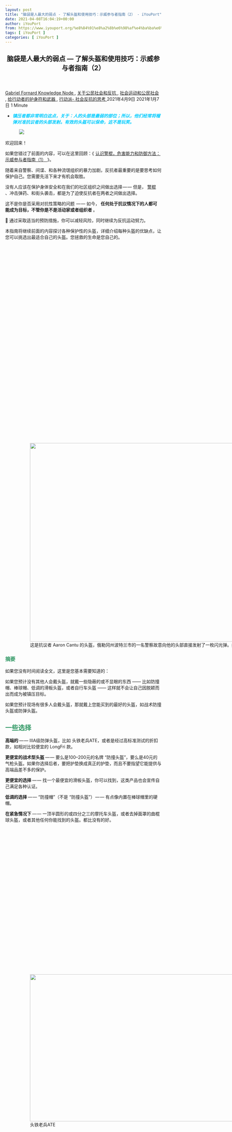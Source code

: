 ```yaml
---
layout: post
title: "脑袋是人最大的弱点 - 了解头盔和使用技巧：示威参与者指南（2） - iYouPort"
date: 2021-04-08T16:04:19+00:00
author: iYouPort
from: https://www.iyouport.org/%e8%84%91%e8%a2%8b%e6%98%af%e4%ba%ba%e6%9c%80%e5%a4%a7%e7%9a%84%e5%bc%b1%e7%82%b9-%e4%ba%86%e8%a7%a3%e5%a4%b4%e7%9b%94%e5%92%8c%e4%bd%bf%e7%94%a8%e6%8a%80%e5%b7%a7%ef%bc%9a%e7%a4%ba%e5%a8%81/
tags: [ iYouPort ]
categories: [ iYouPort ]
---
```


<article class="post-15726 post type-post status-publish format-standard has-post-thumbnail hentry category-knowledge-node category-45 category-32 category-67 category-33 tag-activism tag-helmets tag-protest tag-resist tag-resistance tag-self-defense tag-social-movement tag-technique" id="post-15726">
 <header class="entry-header">
  <h1 class="entry-title">
   脑袋是人最大的弱点 — 了解头盔和使用技巧：示威参与者指南（2）
  </h1>
 </header>
 <div class="entry-meta">
  <span class="byline">
   <a href="https://www.iyouport.org/author/gabrielfornard/" rel="author" title="由Gabriel Fornard发布">
    Gabriel Fornard
   </a>
  </span>
  <span class="cat-links">
   <a href="https://www.iyouport.org/category/knowledge-node/" rel="category tag">
    Knowledge Node
   </a>
   ,
   <a href="https://www.iyouport.org/category/%e5%85%b3%e4%ba%8e%e5%85%ac%e6%b0%91%e7%a4%be%e4%bc%9a%e5%92%8c%e5%8f%8d%e6%8a%97/" rel="category tag">
    关于公民社会和反抗
   </a>
   ,
   <a href="https://www.iyouport.org/category/%e7%a4%be%e4%bc%9a%e8%bf%90%e5%8a%a8%e5%92%8c%e5%85%ac%e6%b0%91%e7%a4%be%e4%bc%9a/" rel="category tag">
    社会运动和公民社会
   </a>
   ,
   <a href="https://www.iyouport.org/category/%e7%bb%99%e8%a1%8c%e5%8a%a8%e8%80%85%e7%9a%84%e6%8a%a4%e8%ba%ab%e7%ac%a6%e5%92%8c%e6%ad%a6%e5%99%a8/" rel="category tag">
    给行动者的护身符和武器
   </a>
   ,
   <a href="https://www.iyouport.org/category/%e8%a1%8c%e5%8a%a8%e6%b4%be-%e7%a4%be%e4%bc%9a%e5%8f%8d%e6%8a%97%e7%9a%84%e6%80%9d%e8%80%83/" rel="category tag">
    行动派- 社会反抗的思考
   </a>
  </span>
  <span class="published-on">
   <time class="entry-date published" datetime="2021-04-09T00:04:19+08:00">
    2021年4月9日
   </time>
   <time class="updated" datetime="2021-01-07T00:51:00+08:00">
    2021年1月7日
   </time>
  </span>
  <span class="word-count">
   1 Minute
  </span>
 </div>
 <div class="entry-content">
  <ul>
   <li class="graf graf--p">
    <span style="color: #00ccff;">
     <em>
      <strong>
       镇压者都非常明白这点，关于：人的头部是最弱的部位；所以，他们经常将榴弹对准抗议者的头部发射。有效的头盔可以保命，这不是玩笑。
      </strong>
     </em>
    </span>
   </li>
  </ul>
  <figure class="graf graf--figure">
   <img class="graf-image aligncenter jetpack-lazy-image" data-height="667" data-image-id="0*yzXpa0_s3Qnmf4Q7" data-lazy-src="https://cdn-images-1.medium.com/max/1067/0*yzXpa0_s3Qnmf4Q7?is-pending-load=1" data-width="1000" src="https://cdn-images-1.medium.com/max/1067/0*yzXpa0_s3Qnmf4Q7" srcset="data:image/gif;base64,R0lGODlhAQABAIAAAAAAAP///yH5BAEAAAAALAAAAAABAAEAAAIBRAA7"/>
   <noscript>
    <img class="graf-image aligncenter" data-height="667" data-image-id="0*yzXpa0_s3Qnmf4Q7" data-width="1000" src="https://cdn-images-1.medium.com/max/1067/0*yzXpa0_s3Qnmf4Q7"/>
   </noscript>
  </figure>
  <p class="graf graf--p">
   欢迎回来！
  </p>
  <p class="graf graf--p">
   如果您错过了前面的内容，可以在这里回顾：《
   <a class="markup--anchor markup--p-anchor" data-href="https://www.iyouport.org/%e8%ae%a4%e8%af%86%e8%ad%a6%e6%a3%8d%ef%bc%8c%e5%8d%b1%e5%ae%b3%e8%83%bd%e5%8a%9b%e5%92%8c%e9%98%b2%e5%be%a1%e6%96%b9%e6%b3%95%ef%bc%9a%e7%a4%ba%e5%a8%81%e5%8f%82%e4%b8%8e%e8%80%85%e6%8c%87%e5%8d%97/" href="https://www.iyouport.org/%e8%ae%a4%e8%af%86%e8%ad%a6%e6%a3%8d%ef%bc%8c%e5%8d%b1%e5%ae%b3%e8%83%bd%e5%8a%9b%e5%92%8c%e9%98%b2%e5%be%a1%e6%96%b9%e6%b3%95%ef%bc%9a%e7%a4%ba%e5%a8%81%e5%8f%82%e4%b8%8e%e8%80%85%e6%8c%87%e5%8d%97/" rel="noopener" target="_blank">
    认识警棍，危害能力和防御方法：示威参与者指南（1）
   </a>
   》。
  </p>
  <p class="graf graf--p">
   随着来自警察、间谍、和各种流氓组织的暴力加剧，反抗者最重要的是要思考如何保护自己。您需要先活下来才有机会取胜。
  </p>
  <p class="graf graf--p">
   没有人应该在保护身体安全和在我们的社区组织之间做出选择 — — 但是，
   <a class="markup--anchor markup--p-anchor" data-href="https://www.iyouport.org/%e8%ae%a4%e8%af%86%e8%ad%a6%e6%a3%8d%ef%bc%8c%e5%8d%b1%e5%ae%b3%e8%83%bd%e5%8a%9b%e5%92%8c%e9%98%b2%e5%be%a1%e6%96%b9%e6%b3%95%ef%bc%9a%e7%a4%ba%e5%a8%81%e5%8f%82%e4%b8%8e%e8%80%85%e6%8c%87%e5%8d%97/" href="https://www.iyouport.org/%e8%ae%a4%e8%af%86%e8%ad%a6%e6%a3%8d%ef%bc%8c%e5%8d%b1%e5%ae%b3%e8%83%bd%e5%8a%9b%e5%92%8c%e9%98%b2%e5%be%a1%e6%96%b9%e6%b3%95%ef%bc%9a%e7%a4%ba%e5%a8%81%e5%8f%82%e4%b8%8e%e8%80%85%e6%8c%87%e5%8d%97/" rel="noopener" target="_blank">
    警棍
   </a>
   、冲击弹药、和街头袭击，都是为了迫使反抗者在两者之间做出选择。
  </p>
  <p class="graf graf--p">
   这不是你是否采用对抗性策略的问题  — — 如今，
   <strong class="markup--strong markup--p-strong">
    任何处于抗议情况下的人都可能成为目标，不管你是不是活动家或者组织者
   </strong>
   。
  </p>
  <p class="graf graf--p">
   📌 通过采取适当的预防措施，你可以减轻风险，同时继续为反抗运动努力。
  </p>
  <p class="graf graf--p">
   本指南将继续前面的内容探讨各种保护性的头盔，详细介绍每种头盔的优缺点，让您可以挑选出最适合自己的头盔。您拯救的生命是您自己的。
  </p>
  <figure class="graf graf--figure">
   <p>
    <figure class="wp-caption aligncenter" style="width: 960px">
     <img alt="" class="graf-image jetpack-lazy-image" data-height="640" data-image-id="0*d-nuOSi4bv1_LI65.jpg" data-lazy-src="https://i1.wp.com/cdn-images-1.medium.com/max/1067/0*d-nuOSi4bv1_LI65.jpg?resize=960%2C640&amp;is-pending-load=1#038;ssl=1" data-recalc-dims="1" data-width="960" height="640" src="https://i1.wp.com/cdn-images-1.medium.com/max/1067/0*d-nuOSi4bv1_LI65.jpg?resize=960%2C640&amp;ssl=1" srcset="data:image/gif;base64,R0lGODlhAQABAIAAAAAAAP///yH5BAEAAAAALAAAAAABAAEAAAIBRAA7" width="960"/>
     <noscript>
      <img alt="" class="graf-image" data-height="640" data-image-id="0*d-nuOSi4bv1_LI65.jpg" data-recalc-dims="1" data-width="960" height="640" src="https://i1.wp.com/cdn-images-1.medium.com/max/1067/0*d-nuOSi4bv1_LI65.jpg?resize=960%2C640&amp;ssl=1" width="960"/>
     </noscript>
     <figcaption class="wp-caption-text">
      这是抗议者 Aaron Cantu 的头盔，俄勒冈州波特兰市的一名警察故意向他的头部直接发射了一枚闪光弹。如果他当时没有戴上头盔，很可能会被直接炸死。
     </figcaption>
    </figure>
   </p>
  </figure>
  <h3 class="graf graf--p">
   <span style="color: #339966;">
    <strong class="markup--strong markup--p-strong">
     摘要
    </strong>
   </span>
  </h3>
  <p class="graf graf--p">
   如果您没有时间阅读全文，这里是您基本需要知道的：
  </p>
  <p class="graf graf--p">
   如果您预计没有其他人会戴头盔，就戴一些隐蔽的或不显眼的东西 —— 比如防撞帽、棒球帽、低调的滑板头盔，或者自行车头盔 —— 这样就不会让自己因脱颖而出而成为被镇压目标。
  </p>
  <p class="graf graf--p">
   如果您预计现场有很多人会戴头盔，那就戴上您能买到的最好的头盔，如战术防撞头盔或防弹头盔。
  </p>
  <h2 class="graf graf--p">
   <span style="color: #339966;">
    <strong class="markup--strong markup--p-strong">
     一些选择
    </strong>
   </span>
  </h2>
  <p class="graf graf--p">
   <strong class="markup--strong markup--p-strong">
    高端的
   </strong>
   — — IIIA级防弹头盔，比如 头铁老兵ATE，或者是经过高标准测试的折扣款，如相对比较便宜的 LongFri 款。
  </p>
  <p class="graf graf--p">
   <strong class="markup--strong markup--p-strong">
    更便宜的战术型头盔
   </strong>
   — — 要么是100–200元的名牌 “防撞头盔”，要么是40元的气枪头盔。如果你选择后者，要把护垫换成真正的护垫，而且不要指望它能提供与高端品差不多的保护。
  </p>
  <p class="graf graf--p">
   <strong class="markup--strong markup--p-strong">
    更便宜的选择
   </strong>
   — — 找一个最便宜的滑板头盔，你可以找到，这类产品也会宣传自己满足各种认证。
  </p>
  <p class="graf graf--p">
   <strong class="markup--strong markup--p-strong">
    低调的选择
   </strong>
   — — “防撞帽”（不是 “防撞头盔”） — — 有点像内置在棒球帽里的硬帽。
  </p>
  <p class="graf graf--p">
   <strong class="markup--strong markup--p-strong">
    在紧急情况下
   </strong>
   — — 一顶半圆形的或四分之三的摩托车头盔，或者去掉面罩的曲棍球头盔，或者其他任何你能找到的头盔。都比没有的好。
  </p>
  <figure class="graf graf--figure">
   <p>
    <figure class="wp-caption aligncenter" style="width: 1067px">
     <img alt="" class="graf-image jetpack-lazy-image" data-height="623" data-image-id="0*cciRoLtg6EG2ysOF.jpg" data-lazy-src="https://i2.wp.com/cdn-images-1.medium.com/max/1067/0*cciRoLtg6EG2ysOF.jpg?resize=1067%2C474&amp;is-pending-load=1#038;ssl=1" data-recalc-dims="1" data-width="1400" height="474" src="https://i2.wp.com/cdn-images-1.medium.com/max/1067/0*cciRoLtg6EG2ysOF.jpg?resize=1067%2C474&amp;ssl=1" srcset="data:image/gif;base64,R0lGODlhAQABAIAAAAAAAP///yH5BAEAAAAALAAAAAABAAEAAAIBRAA7" width="1067"/>
     <noscript>
      <img alt="" class="graf-image" data-height="623" data-image-id="0*cciRoLtg6EG2ysOF.jpg" data-recalc-dims="1" data-width="1400" height="474" src="https://i2.wp.com/cdn-images-1.medium.com/max/1067/0*cciRoLtg6EG2ysOF.jpg?resize=1067%2C474&amp;ssl=1" width="1067"/>
     </noscript>
     <figcaption class="wp-caption-text">
      头铁老兵ATE
     </figcaption>
    </figure>
   </p>
  </figure>
  <figure class="graf graf--figure">
   <p>
    <figure class="wp-caption aligncenter" style="width: 1067px">
     <img alt="" class="graf-image jetpack-lazy-image" data-height="608" data-image-id="0*AgHYTsuAte__Wajm.jpg" data-lazy-src="https://i0.wp.com/cdn-images-1.medium.com/max/1067/0*AgHYTsuAte__Wajm.jpg?resize=1067%2C463&amp;is-pending-load=1#038;ssl=1" data-recalc-dims="1" data-width="1400" height="463" src="https://i0.wp.com/cdn-images-1.medium.com/max/1067/0*AgHYTsuAte__Wajm.jpg?resize=1067%2C463&amp;ssl=1" srcset="data:image/gif;base64,R0lGODlhAQABAIAAAAAAAP///yH5BAEAAAAALAAAAAABAAEAAAIBRAA7" width="1067"/>
     <noscript>
      <img alt="" class="graf-image" data-height="608" data-image-id="0*AgHYTsuAte__Wajm.jpg" data-recalc-dims="1" data-width="1400" height="463" src="https://i0.wp.com/cdn-images-1.medium.com/max/1067/0*AgHYTsuAte__Wajm.jpg?resize=1067%2C463&amp;ssl=1" width="1067"/>
     </noscript>
     <figcaption class="wp-caption-text">
      防撞帽
     </figcaption>
    </figure>
   </p>
  </figure>
  <h2 class="graf graf--p">
   <span style="color: #339966;">
    <strong class="markup--strong markup--p-strong">
     为什么要戴头盔？
    </strong>
   </span>
  </h2>
  <p class="graf graf--p">
   📌 人的头是最脆弱的部分。警察非常知道这一点，所以他们瞄准抗议者的头部进行攻击。街头流氓也是这样做的。在很多抗议活动中，戴上头盔是明智之举。
  </p>
  <p class="graf graf--p">
   就像所有的装备一样，
   <strong class="markup--strong markup--p-strong">
    重要的是要权衡利弊
   </strong>
   。如果你是唯一一个戴头盔的人，你可能会吸引更多的注意力，那应该不是你想要的效果。如果没有其他人会戴头盔，你可以考虑戴一个不那么显眼的头盔。如果你预计大多数人都会戴头盔，请确保你戴的头盔是质量最好的头盔。
  </p>
  <p class="graf graf--p">
   📌 移动性、能见度和灵活性，非常重要 — — 无论我们说的是某件装备还是我们的整体行动。
  </p>
  <p class="graf graf--p">
   <strong class="markup--strong markup--p-strong">
    镇压者几乎总是会比抗议者拥有更多的资源；在静态条件下被卷入正面对抗通常是个错误。镇压者的弱点是对新信息的反应往往很慢，而且他们往往缺乏动力和创造力。所以，在选择装备和战术的时候，抗议者应该始终以保持流动性和机动性为目标，小心不要因为防御而使自己的负重增加。
   </strong>
  </p>
  <p class="graf graf--p">
   去年的抗议活动中，廉价的自行车头盔已经救了很多人的命。如果你不想花钱，那就戴上你现有的任何东西。
  </p>
  <p class="graf graf--p">
   溜冰头盔就很好。一顶简单的自行车头盔也比什么都没有的好。全脸的摩托车头盔或越野车头盔价格较贵，并且，它们可能限制了你的视力和听力，并带来了其他各种缺点 — — 但是，如果你的眉心被催泪瓦斯罐击中，你会很高兴你戴了头盔。
  </p>
  <p class="graf graf--p">
   📌 没有任何一顶头盔可以 *完全* 保护你的头部免受打击或射击。没有任何 “防脑震荡” 的头盔可供足球运动员使用：这需要大量的泡沫。和所有护具一样，头盔能做的就是 *减轻* 某些风险。
  </p>
  <p class="graf graf--p">
   人们往往会盯着头盔的外壳 — — 比如说，认为既然是可以抵御枪弹的防弹头盔，那么它就会比冰球头盔更能保护你的头部？但是，防弹头盔只是为了保护你的头部不受枪弹的伤害 — — 它可能无法有效地保护你的头部不受冰球的伤害。而曲棍球头盔在交通事故中可能无法像自行车头盔那样保护你的头部。需要清楚这点。
  </p>
  <p class="graf graf--p">
   对于头盔来说，外壳和填充物的比例大致相等。
   <strong class="markup--strong markup--p-strong">
    如果弹丸穿透了外壳，填充物就起不到什么作用了。然而，如果外壳本身没有被击穿，那么填充物就能保护头部免受钝性冲击。
   </strong>
  </p>
  <p class="graf graf--p">
   弹道学是一个复杂的领域。长话短说就是：对于一个普通人来说，很难预测哪些物体会穿透哪些表面，会传递多少力量。我们可以了解到各种杀伤力较小的弹药的动能（以焦耳为单位），也可以了解到各种头盔所依据的认证标准 — — 但很难根据这些信息得出可靠的结论。简而言之，经认证的非防弹头盔所能抵御的动能大大低于低致命性武器可能带来的动能。
  </p>
  <p class="graf graf--p">
   头盔可以降低风险。它们不会使风险完全消失。
  </p>
  <h2 class="graf graf--p">
   <span style="color: #339966;">
    <strong class="markup--strong markup--p-strong">
     挑选头盔
    </strong>
   </span>
  </h2>
  <p class="graf graf--p">
   头盔有各种尺寸，每个厂家采用的尺寸模式也不同。在选购头盔之前，不妨先拿卷尺测量一下自己的头围，尤其是在网上购买的时候。如果你没有卷尺，可以用一根绳子，然后测量绳子的长度。
  </p>
  <p class="graf graf--p">
   很多头盔都是可以调整的 — — 你可以通过增加或移除填充物，或者通过收紧或松开头带来调整头盔。特别是硬帽，虽然并不特别推荐，但它是可以调整的。无论如何，最好还是买一顶适合自己的头盔。
  </p>
  <p class="graf graf--p">
   📌 如果你的头围介于两个尺寸之间，你可能应该选择较大的那个尺寸；但是，太宽松的头盔可能会在不方便的时刻滑到错误的位置，甚至挡住你的视线。而且，太松的头盔可能会吸收更少的冲击力，因为外部的冲击力会把头盔的侧面推到你的头上，本质上使头盔本身对你产生冲击。
  </p>
  <p class="graf graf--p">
   对于有衬垫的头盔，你会希望它足够紧，以至于要花点力气才能戴上它，但又不能太紧，不能让人感觉很局促。
  </p>
  <p class="graf graf--p">
   📌 为了测试战术头盔是否合适，在不戴下巴固定带的情况下，用一定的力气左右摇晃你的头：头盔应该不会移动才行。
  </p>
  <h2 class="graf graf--p">
   <span style="color: #cc99ff;">
    <strong class="markup--strong markup--p-strong">
     头盔的种类
    </strong>
   </span>
  </h2>
  <p class="graf graf--p">
   本文将根据头盔的设计方式将头盔分为
   <strong class="markup--strong markup--p-strong">
    三个基本类别
   </strong>
   。有悬挂式头盔，它在外面使用硬层，里面使用悬挂系统来吸收外部冲击力。这一类包括大多数建筑业使用的硬帽、老式军用头盔和一些攀岩头盔。还有一些防撞头盔，依靠可压碎泡沫材料，通常搭配硬层。这些头盔的设计一般都是假设它们会在撞击时被破坏。
  </p>
  <p class="graf graf--p">
   自行车、滑板、滑雪、越野摩托车和摩托车头盔都属于防撞头盔。最后，还有填充式头盔，这种头盔使用坚硬的外壳和内部不可挤压的填充物来减轻冲击。这包括现代军事和战术头盔、以及一些运动头盔，包括橄榄球、棍网球和曲棍球头盔。
  </p>
  <p class="graf graf--p">
   碰撞头盔一般可以在单次撞击中提供最大的保护，但是，在一次撞击后就会失去保护能力。悬挂式头盔轻巧、便宜、耐用，但通常没有侧面冲击的防护等级，整体防护能力一般较差。
  </p>
  <p class="graf graf--p">
   建议使用有衬垫的头盔，这种头盔通常是为遭受反复打击而设计的。军人配戴这种头盔是有原因的。
  </p>
  <h3 class="graf graf--p">
   <span style="color: #ff9900;">
    <strong class="markup--strong markup--p-strong">
     悬挂式头盔
    </strong>
   </span>
  </h3>
  <p class="graf graf--p">
   悬挂式头盔的优点是价格便宜，而且可以让空气在头部流动，但一般来说，对于钝性撞击的效果较差。一般情况下不推荐使用。
  </p>
  <h3 class="graf graf--p">
   <span style="color: #ff9900;">
    <strong class="markup--strong markup--p-strong">
     硬帽
    </strong>
   </span>
  </h3>
  <p class="graf graf--p">
   首先，也是最常见的，就是硬帽。大多数硬帽可以保护你的头部不受坠落物的伤害，但对于减轻其他威胁却没有那么有用。
  </p>
  <p class="graf graf--p">
   📌 许多硬帽甚至没有下巴绑带，这使得它们在可能涉及奔跑、摔倒或被拘捕的情况下不可靠。工作场所已经越来越多地用 “安全头盔” 取代硬帽，有些使用悬挂式，有些使用填充物，有些则是混合使用。如果您要使用硬帽，请寻找 “II型” 头盔，它包括侧面的非可挤压填充物，并可承受侧面冲击和顶部冲击。这种头盔不多见。
  </p>
  <p class="graf graf--p">
   硬帽有一个非常 “平民” 的外观，在抗议活动中这可能是很有用的，它不会让您脱颖而出。
  </p>
  <figure class="graf graf--figure">
   <p>
    <figure class="wp-caption aligncenter" style="width: 1067px">
     <img alt="" class="graf-image jetpack-lazy-image" data-height="1280" data-image-id="0*cpqe3JAcuSvoRh7Q.jpg" data-lazy-src="https://i1.wp.com/cdn-images-1.medium.com/max/1067/0*cpqe3JAcuSvoRh7Q.jpg?resize=1067%2C1067&amp;is-pending-load=1#038;ssl=1" data-recalc-dims="1" data-width="1280" height="1067" src="https://i1.wp.com/cdn-images-1.medium.com/max/1067/0*cpqe3JAcuSvoRh7Q.jpg?resize=1067%2C1067&amp;ssl=1" srcset="data:image/gif;base64,R0lGODlhAQABAIAAAAAAAP///yH5BAEAAAAALAAAAAABAAEAAAIBRAA7" width="1067"/>
     <noscript>
      <img alt="" class="graf-image" data-height="1280" data-image-id="0*cpqe3JAcuSvoRh7Q.jpg" data-recalc-dims="1" data-width="1280" height="1067" src="https://i1.wp.com/cdn-images-1.medium.com/max/1067/0*cpqe3JAcuSvoRh7Q.jpg?resize=1067%2C1067&amp;ssl=1" width="1067"/>
     </noscript>
     <figcaption class="wp-caption-text">
      硬帽头盔
     </figcaption>
    </figure>
   </p>
  </figure>
  <h3 class="graf graf--p">
   <span style="color: #ff9900;">
    <strong class="markup--strong markup--p-strong">
     攀岩头盔
    </strong>
   </span>
  </h3>
  <p class="graf graf--p">
   攀岩头盔类似于 “II型” 硬帽，因为它们的额定冲击力包括侧面冲击和顶部冲击，其位置也比硬帽更接近头部。一般来说，
   <strong class="markup--strong markup--p-strong">
    它们更舒适，并提供了更好的流动性。
   </strong>
  </p>
  <p class="graf graf--p">
   有传闻说按照欧洲 ASTM F1492 标准测试的攀岩头盔可以有效地防止警棍的击打。
  </p>
  <p class="graf graf--p">
   有些攀岩头盔仅仅依靠悬挂系统，而另一些则采用混合系统，结合了填充层。
   <strong class="markup--strong markup--p-strong">
    就悬挂式头盔而言，攀岩头盔似乎是一个不错的选择
   </strong>
   。
  </p>
  <figure class="graf graf--figure">
   <p>
    <figure class="wp-caption aligncenter" style="width: 1067px">
     <img alt="" class="graf-image jetpack-lazy-image" data-height="1249" data-image-id="0*V-xu5dxSNcwgRdDp.jpg" data-lazy-src="https://i0.wp.com/cdn-images-1.medium.com/max/1067/0*V-xu5dxSNcwgRdDp.jpg?resize=1067%2C1249&amp;is-pending-load=1#038;ssl=1" data-recalc-dims="1" data-width="1067" height="1249" src="https://i0.wp.com/cdn-images-1.medium.com/max/1067/0*V-xu5dxSNcwgRdDp.jpg?resize=1067%2C1249&amp;ssl=1" srcset="data:image/gif;base64,R0lGODlhAQABAIAAAAAAAP///yH5BAEAAAAALAAAAAABAAEAAAIBRAA7" width="1067"/>
     <noscript>
      <img alt="" class="graf-image" data-height="1249" data-image-id="0*V-xu5dxSNcwgRdDp.jpg" data-recalc-dims="1" data-width="1067" height="1249" src="https://i0.wp.com/cdn-images-1.medium.com/max/1067/0*V-xu5dxSNcwgRdDp.jpg?resize=1067%2C1249&amp;ssl=1" width="1067"/>
     </noscript>
     <figcaption class="wp-caption-text">
      典型的攀岩头盔
     </figcaption>
    </figure>
   </p>
  </figure>
  <h3 class="graf graf--p">
   <span style="color: #ff9900;">
    <strong class="markup--strong markup--p-strong">
     古代军用头盔
    </strong>
   </span>
  </h3>
  <p class="graf graf--p">
   不幸的是，无法推荐中世纪的头盔或20世纪的钢制战争头盔帮您参加抗议活动，尽管一些抗议者可能会戴上这种头盔。
  </p>
  <p class="graf graf--p">
   大多数中世纪的头盔和早期的现代军用头盔使用一个皮革悬挂系统，称为头盔衬垫，以保持硬壳远离头部。
  </p>
  <p class="graf graf--p">
   比如复古俱乐（SCA），他们用钢剑和盔甲在抗议活动中战斗，要求钢盔至少是16号或更厚的钢；许多SCA战士喜欢14号钢。任何更薄的东西都可能被认为只是 “装饰性的”。
  </p>
  <p class="graf graf--p">
   【注：复古俱乐部 (Society for Creative Anachronism) 是一个国际性的现存历史团体，旨在研究和重建17世纪之前的主要欧洲中世纪文化及其历史。在SCA中经常使用的玩笑将自己描述为一个致力于中世纪的团体。】
  </p>
  <p class="graf graf--p">
   我们没有用冲击弹药测试过钢材，
   <strong class="markup--strong markup--p-strong">
    但如果头盔被压碎了或变形了，对佩戴者来说是非常危险的
   </strong>
   。许多SCA战士不是使用传统的悬挂式头盔，而是用½”或更厚的闭孔泡沫建立内衬。其他人则使用现代军用头盔衬垫。
  </p>
  <p class="graf graf--p">
   📌 有一些知识指出，与警方使用的那种强大的冲击性弹药相比，古代军用盔甲能抵挡的冲击力要小得多。不论如何，在进行正确的测试之前，不能昧着良心推荐中世纪的头盔。
  </p>
  <figure class="graf graf--figure">
   <p>
    <figure class="wp-caption aligncenter" style="width: 1067px">
     <img alt="" class="graf-image jetpack-lazy-image" data-height="934" data-image-id="0*5xKVsiArzCVAd3uY.jpg" data-lazy-src="https://i1.wp.com/cdn-images-1.medium.com/max/1067/0*5xKVsiArzCVAd3uY.jpg?resize=1067%2C711&amp;is-pending-load=1#038;ssl=1" data-recalc-dims="1" data-width="1400" height="711" src="https://i1.wp.com/cdn-images-1.medium.com/max/1067/0*5xKVsiArzCVAd3uY.jpg?resize=1067%2C711&amp;ssl=1" srcset="data:image/gif;base64,R0lGODlhAQABAIAAAAAAAP///yH5BAEAAAAALAAAAAABAAEAAAIBRAA7" width="1067"/>
     <noscript>
      <img alt="" class="graf-image" data-height="934" data-image-id="0*5xKVsiArzCVAd3uY.jpg" data-recalc-dims="1" data-width="1400" height="711" src="https://i1.wp.com/cdn-images-1.medium.com/max/1067/0*5xKVsiArzCVAd3uY.jpg?resize=1067%2C711&amp;ssl=1" width="1067"/>
     </noscript>
     <figcaption class="wp-caption-text">
      2017年9月17日，在圣路易斯，示威者表示反对法院将事实上的有罪不罚扩大到谋杀犯和前圣路易斯警察 Jason Stockley。
     </figcaption>
    </figure>
   </p>
  </figure>
  <p class="graf graf--p">
   有些人戴着早期现代头盔，这种头盔很常见。这些头盔大多没有防弹能力，但旨在保护士兵免受事故和弹片的伤害。少数配有凯夫拉内衬，接近防弹等级的保护程度。
  </p>
  <p class="graf graf--p">
   我们很好奇，如果用现代军用填充物和下巴安全绑带取代悬挂式衬垫，会怎么样？但还没有与任何尝试过这种做法的人交谈过。
  </p>
  <figure class="graf graf--figure">
   <p>
    <figure class="wp-caption aligncenter" style="width: 1067px">
     <img alt="" class="graf-image jetpack-lazy-image" data-height="1155" data-image-id="0*PwQRkWp3OXEadnqd.jpg" data-lazy-src="https://i2.wp.com/cdn-images-1.medium.com/max/1067/0*PwQRkWp3OXEadnqd.jpg?resize=1067%2C1067&amp;is-pending-load=1#038;ssl=1" data-recalc-dims="1" data-width="1155" height="1067" src="https://i2.wp.com/cdn-images-1.medium.com/max/1067/0*PwQRkWp3OXEadnqd.jpg?resize=1067%2C1067&amp;ssl=1" srcset="data:image/gif;base64,R0lGODlhAQABAIAAAAAAAP///yH5BAEAAAAALAAAAAABAAEAAAIBRAA7" width="1067"/>
     <noscript>
      <img alt="" class="graf-image" data-height="1155" data-image-id="0*PwQRkWp3OXEadnqd.jpg" data-recalc-dims="1" data-width="1155" height="1067" src="https://i2.wp.com/cdn-images-1.medium.com/max/1067/0*PwQRkWp3OXEadnqd.jpg?resize=1067%2C1067&amp;ssl=1" width="1067"/>
     </noscript>
     <figcaption class="wp-caption-text">
      M1头盔-从第二次世界大战到1985年的美军头盔。
     </figcaption>
    </figure>
   </p>
  </figure>
  <h3 class="graf graf--p">
   <span style="color: #ff9900;">
    <strong class="markup--strong markup--p-strong">
     防撞头盔
    </strong>
   </span>
  </h3>
  <p class="graf graf--p">
   防撞头盔的种类较多，不容易一一介绍。
   <strong class="markup--strong markup--p-strong">
    防撞头盔往往是最容易买到的头盔，它们通常看起来很 “平民”，没有威胁性
   </strong>
   。戴着自行车头盔的人看起来就像是在下班回家的路上被卷入了抗议人群中。于是，📌 这种装束不会让你看起来像个战士，也就不容易吸引镇压部队的火力。
  </p>
  <p class="graf graf--p">
   另外，有些防撞头盔可以隐藏在帽兜下。由于这些原因，以及它们相对便宜的价格，于是可以推荐它们帮助您参加抗议活动 — — 尤其是滑板头盔。
  </p>
  <p class="graf graf--p">
   📌 防撞头盔不像悬挂式头盔或填充式头盔那样，如果购买二手头盔，效果就不会太理想。幸运的是，它们往往是非常便宜的新产品。
  </p>
  <h3 class="graf graf--p">
   <span style="color: #ff9900;">
    <strong class="markup--strong markup--p-strong">
     自行车头盔
    </strong>
   </span>
  </h3>
  <p class="graf graf--p">
   自行车头盔可能是最不显眼的头盔了，除了像防撞帽这样完全隐蔽的东西，自行车头盔也是可选的。它们的价格也很便宜。这是主要的两个优点。
  </p>
  <p class="graf graf--p">
   <strong class="markup--strong markup--p-strong">
    缺点
   </strong>
   是自行车头盔的抗穿透能力大大低于其他很多类型的防撞头盔，因为塑料外壳基本上是后话。事实上，
   <strong class="markup--strong markup--p-strong">
    那种塑料壳太薄了，已经有人亲眼见过警察的警棍把塑料壳完全打碎，碎片飞舞，还划伤了人。
   </strong>
  </p>
  <p class="graf graf--p">
   在美国，自行车头盔 — — 与滑板头盔和其他运动头盔不同 — — 需要使用CPSC标准进行认证。📌 然而，它们只能在一次撞击中幸存下来。简而言之，它们被设计成一次性的。
  </p>
  <p class="graf graf--p">
   <a class="markup--anchor markup--p-anchor" data-href="https://helmets.org/testbycost.htm" href="https://helmets.org/testbycost.htm" rel="noopener" target="_blank">
    一项研究表明
   </a>
   ，几十块钱的自行车头盔与几百块钱的头盔大致一样符合认证标准（基于各种冲击测试）。
  </p>
  <p class="graf graf--p">
   📌 曾经有FN303弹丸（一种0.68英寸的气枪弹丸）深深地嵌入自行车头盔的泡沫中的案例，这意味着它足以阻止弹丸。但是，
   <strong class="markup--strong markup--p-strong">
    不要忘了，它是一次性的。也就是说，如果选择这种，必须买全新的。
   </strong>
  </p>
  <figure class="graf graf--figure">
   <p>
    <figure class="wp-caption aligncenter" style="width: 1067px">
     <img alt="" class="graf-image jetpack-lazy-image" data-height="1400" data-image-id="0*KHCYch3qVW3p-LSX.jpg" data-lazy-src="https://i0.wp.com/cdn-images-1.medium.com/max/1067/0*KHCYch3qVW3p-LSX.jpg?resize=1067%2C1067&amp;is-pending-load=1#038;ssl=1" data-recalc-dims="1" data-width="1400" height="1067" src="https://i0.wp.com/cdn-images-1.medium.com/max/1067/0*KHCYch3qVW3p-LSX.jpg?resize=1067%2C1067&amp;ssl=1" srcset="data:image/gif;base64,R0lGODlhAQABAIAAAAAAAP///yH5BAEAAAAALAAAAAABAAEAAAIBRAA7" width="1067"/>
     <noscript>
      <img alt="" class="graf-image" data-height="1400" data-image-id="0*KHCYch3qVW3p-LSX.jpg" data-recalc-dims="1" data-width="1400" height="1067" src="https://i0.wp.com/cdn-images-1.medium.com/max/1067/0*KHCYch3qVW3p-LSX.jpg?resize=1067%2C1067&amp;ssl=1" width="1067"/>
     </noscript>
     <figcaption class="wp-caption-text">
      自行车头盔
     </figcaption>
    </figure>
   </p>
  </figure>
  <h3 class="graf graf--p">
   <span style="color: #ff9900;">
    <strong class="markup--strong markup--p-strong">
     滑板头盔和滑雪头盔
    </strong>
   </span>
  </h3>
  <p class="graf graf--p">
   滑板头盔比自行车头盔覆盖了更多的头部面积，因为它们的设计不是为了空气动力学的。滑雪头盔在功能上与滑板头盔相同，主要区别只是它们完全没有通风孔，因为它们的设计是为了保持热量。
  </p>
  <p class="graf graf--p">
   📌 滑板头盔与自行车头盔不同，不需要认证就可以销售。有些公司显然只认证某些尺寸的头盔，因为他们在不同尺寸的头盔中使用不同数量的填充物。如果通过认证，这些头盔就会被认证为 ASTM F1492 标准，达到比自行车头盔更高的标准，因为它们的额定值可以经受
   <strong class="markup--strong markup--p-strong">
    多次撞击
   </strong>
   。
  </p>
  <p class="graf graf--p">
   📌 有些单板滑雪头盔内置通讯系统，这对抗议者来说可能很有用。
  </p>
  <p class="graf graf--p">
   滑板头盔是头盔的最佳廉价选择之一。在网上购买滑板头盔时要小心，因为列表中有时是儿童尺寸的儿童头盔，要看清楚。
  </p>
  <p class="graf graf--p">
   📌 2018年，俄勒冈州波特兰市的一名警察故意直接向抗议者的头部发射闪光弹榴弹，当时抗议者 Aaron Cantu 就戴着这种头盔。
   <strong class="markup--strong markup--p-strong">
    理论上警察应该向空中发射那种闪光弹，在人群上方爆炸 — — 但是，在实际操作中，警察经常把闪光弹对准抗议者的头部。榴弹穿透了 Aaron Cantu 的头盔，直接扎进了他的头盔，击碎了他的部分头骨。最后他活了下来，是头盔救了他一命。
   </strong>
  </p>
  <figure class="graf graf--figure">
   <p>
    <figure class="wp-caption aligncenter" style="width: 1067px">
     <img alt="" class="graf-image jetpack-lazy-image" data-height="800" data-image-id="0*TcXg9yC63Yq0xGq0.jpg" data-lazy-src="https://i1.wp.com/cdn-images-1.medium.com/max/1067/0*TcXg9yC63Yq0xGq0.jpg?resize=1067%2C609&amp;is-pending-load=1#038;ssl=1" data-recalc-dims="1" data-width="1400" height="609" src="https://i1.wp.com/cdn-images-1.medium.com/max/1067/0*TcXg9yC63Yq0xGq0.jpg?resize=1067%2C609&amp;ssl=1" srcset="data:image/gif;base64,R0lGODlhAQABAIAAAAAAAP///yH5BAEAAAAALAAAAAABAAEAAAIBRAA7" width="1067"/>
     <noscript>
      <img alt="" class="graf-image" data-height="800" data-image-id="0*TcXg9yC63Yq0xGq0.jpg" data-recalc-dims="1" data-width="1400" height="609" src="https://i1.wp.com/cdn-images-1.medium.com/max/1067/0*TcXg9yC63Yq0xGq0.jpg?resize=1067%2C609&amp;ssl=1" width="1067"/>
     </noscript>
     <figcaption class="wp-caption-text">
      滑板头盔和滑雪头盔
     </figcaption>
    </figure>
   </p>
  </figure>
  <h3 class="graf graf--p">
   <span style="color: #ff9900;">
    <strong class="markup--strong markup--p-strong">
     摩托车头盔
    </strong>
   </span>
  </h3>
  <p class="graf graf--p">
   摩托车头盔的设计是为了承受比其他防碰撞头盔更高的冲击力。它们也更贵。如果你是专门为参加抗议活动买头盔，摩托车头盔不一定是最好的选择。然而，如果你手边就有一顶摩托车头盔，那就戴它吧，肯定比没有的好。而如果你骑着摩托车或电动车去参加示威，那么你已经戴着一顶头盔了。
  </p>
  <p class="graf graf--p">
   全脸的摩托车和越野车头盔对摩托车事故来说有更好的保护作用，但是，这并不意味着能很好地转化为在抗议活动中的保护作用。
   <strong class="markup--strong markup--p-strong">
    这种头盔比较笨重，一定程度上限制了能见度，而且它们使佩戴面罩或防弹镜更加困难。
   </strong>
  </p>
  <p class="graf graf--p">
   📌 四分之三（敞开式）头盔和半头盔对抗议情况更有用，因为它们与面罩和护目镜的兼容性更强。半头盔的价格比其他款式的头盔要便宜很多。
  </p>
  <p class="graf graf--p">
   在购买摩托车头盔时，
   <strong class="markup--strong markup--p-strong">
    您应该注意
   </strong>
   ：
  </p>
  <p class="graf graf--p">
   DOT认证不值一提，因为它是一个 ‘自我认证’ 的安全标准。为了真正的安全，特别是防弹保护，
   <strong class="markup--strong markup--p-strong">
    一定要买符合ECE或Snell安全标准的头盔
   </strong>
   。
  </p>
  <figure class="graf graf--figure">
   <p>
    <figure class="wp-caption aligncenter" style="width: 1067px">
     <img alt="" class="graf-image jetpack-lazy-image" data-height="660" data-image-id="0*VUw7DlrymNROH-MF.jpg" data-lazy-src="https://i1.wp.com/cdn-images-1.medium.com/max/1067/0*VUw7DlrymNROH-MF.jpg?resize=1067%2C503&amp;is-pending-load=1#038;ssl=1" data-recalc-dims="1" data-width="1400" height="503" src="https://i1.wp.com/cdn-images-1.medium.com/max/1067/0*VUw7DlrymNROH-MF.jpg?resize=1067%2C503&amp;ssl=1" srcset="data:image/gif;base64,R0lGODlhAQABAIAAAAAAAP///yH5BAEAAAAALAAAAAABAAEAAAIBRAA7" width="1067"/>
     <noscript>
      <img alt="" class="graf-image" data-height="660" data-image-id="0*VUw7DlrymNROH-MF.jpg" data-recalc-dims="1" data-width="1400" height="503" src="https://i1.wp.com/cdn-images-1.medium.com/max/1067/0*VUw7DlrymNROH-MF.jpg?resize=1067%2C503&amp;ssl=1" width="1067"/>
     </noscript>
     <figcaption class="wp-caption-text">
      摩托车头盔
     </figcaption>
    </figure>
   </p>
  </figure>
  <h3 class="graf graf--p">
   <span style="color: #ff9900;">
    <strong class="markup--strong markup--p-strong">
     马术头盔
    </strong>
   </span>
  </h3>
  <p class="graf graf--p">
   马术头盔类似于滑板头盔，那些通过ASTM标准F1163认证的头盔都要经过马蹄的剧烈撞击测试。这对抗议者来说是好事。
  </p>
  <figure class="graf graf--figure">
   <p>
    <figure class="wp-caption aligncenter" style="width: 1000px">
     <img alt="" class="graf-image jetpack-lazy-image" data-height="1000" data-image-id="0*ZmhrxakX1RIu2D6K.jpg" data-lazy-src="https://i0.wp.com/cdn-images-1.medium.com/max/1067/0*ZmhrxakX1RIu2D6K.jpg?resize=1000%2C1000&amp;is-pending-load=1#038;ssl=1" data-recalc-dims="1" data-width="1000" height="1000" src="https://i0.wp.com/cdn-images-1.medium.com/max/1067/0*ZmhrxakX1RIu2D6K.jpg?resize=1000%2C1000&amp;ssl=1" srcset="data:image/gif;base64,R0lGODlhAQABAIAAAAAAAP///yH5BAEAAAAALAAAAAABAAEAAAIBRAA7" width="1000"/>
     <noscript>
      <img alt="" class="graf-image" data-height="1000" data-image-id="0*ZmhrxakX1RIu2D6K.jpg" data-recalc-dims="1" data-width="1000" height="1000" src="https://i0.wp.com/cdn-images-1.medium.com/max/1067/0*ZmhrxakX1RIu2D6K.jpg?resize=1000%2C1000&amp;ssl=1" width="1000"/>
     </noscript>
     <figcaption class="wp-caption-text">
      马术头盔
     </figcaption>
    </figure>
   </p>
  </figure>
  <h3 class="graf graf--p">
   <span style="color: #cc99ff;">
    <strong class="markup--strong markup--p-strong">
     填充式头盔
    </strong>
   </span>
  </h3>
  <p class="graf graf--p">
   悬挂式和碰撞式头盔是以防万一的头盔，但有衬垫的头盔是那些预计会被击中头部的人所佩戴的：运动员、士兵、警察，以及越来越多的示威者。可以将这一类别分为
   <strong class="markup--strong markup--p-strong">
    两个子类别：运动头盔和战术头盔
   </strong>
   。
  </p>
  <h3 class="graf graf--p">
   <span style="color: #ff9900;">
    <strong class="markup--strong markup--p-strong">
     1、运动头盔
    </strong>
   </span>
  </h3>
  <p class="graf graf--p">
   比起其他任何类别的头盔来说，运动头盔是专门为防止钝性冲击而设计的；最近在这方面投入了大量的工程。运动头盔也是二手市场上最容易买到的头盔。不过有些运动头盔的设计方式根本无法与防毒面具和护目镜兼容。
  </p>
  <p class="graf graf--p">
   请确保运动头盔的填充物处于良好状态。
  </p>
  <p class="graf graf--p">
   曲棍球头盔 ——
  </p>
  <p class="graf graf--p">
   曲棍球头盔的设计是为了防止快速移动的曲棍球的打击 — — 📌 这种冲击力很像警察使用的冲击性武器。半头盔是比较好的，没有下巴绑带或面罩。曲棍球和棍网球头盔是两种常见且有效的抗议用头盔。
  </p>
  <p class="graf graf--p">
   棍网球头盔 ——
  </p>
  <p class="graf graf--p">
   棍网球头盔很像曲棍球头盔，但它们更轻，并提供了
   <strong class="markup--strong markup--p-strong">
    良好的通风能力、以及良好的周边视野
   </strong>
   。虽然
   <a class="markup--anchor markup--p-anchor" data-href="https://www.nfhs.org/media/1014195/lacrosse-helmet-facemast-chinguard-removal-hints.pdf" href="https://www.nfhs.org/media/1014195/lacrosse-helmet-facemast-chinguard-removal-hints.pdf" rel="noopener" target="_blank">
    你可能要去掉面罩和下巴绑带
   </a>
   ，但棍网球头盔是一个可靠的选择。
  </p>
  <p class="graf graf--p">
   白水头盔 ——
  </p>
  <p class="graf graf--p">
   白水漂流是一项小众的极限运动，白水头盔类似于其他有衬垫的
   <strong class="markup--strong markup--p-strong">
    运动头盔
   </strong>
   ，
   <strong class="markup--strong markup--p-strong">
    而不是
   </strong>
   防撞头盔。虽然我们缺乏对这类头盔的直接体验，但似乎它们可以很好地用于抗议活动。
  </p>
  <p class="graf graf--p">
   橄榄球头盔 ——
  </p>
  <p class="graf graf--p">
   橄榄球头盔是专门为保护头部不受反复钝性撞击而设计的。一些橄榄球头盔采用了双壳系统，利用
   <a class="markup--anchor markup--p-anchor" data-href="https://www.trendhunter.com/trends/xenith-helmets" href="https://www.trendhunter.com/trends/xenith-helmets" rel="noopener" target="_blank">
    一家公司
   </a>
   所谓的 “防震罩”，内壳和外壳之间的塑料减震器吸收冲击力。显然，
   <strong class="markup--strong markup--p-strong">
    这可以极大地提高这些头盔对脑震荡的防御作用
   </strong>
   。不过，这种技术似乎还没有被广泛采用。
  </p>
  <p class="graf graf--p">
   棒球头盔 ——
  </p>
  <p class="graf graf--p">
   棒球头盔便宜又结实。传统型号的设计可以承受70英里/小时的棒球冲击，而新型号的额定冲击速度可达90或100英里/小时。美国职业棒球联盟的官方头盔 — — Rawlings S100 Pro Comp — — 采用了这种较新的设计，尽管一些球员抱怨它的机动性不如老款。
  </p>
  <p class="graf graf--p">
   没有测试过这种头盔与呼吸器的配合情况 — — 而且
   <strong class="markup--strong markup--p-strong">
    许多这类头盔没有使用任何类型的下巴绑带，因此它们很容易脱落或在冲突中被抢走
   </strong>
   。
  </p>
  <figure class="graf graf--figure">
   <p>
    <figure class="wp-caption aligncenter" style="width: 1067px">
     <img alt="" class="graf-image jetpack-lazy-image" data-height="360" data-image-id="0*2jXMiF87kjnL3EVt.jpg" data-lazy-src="https://i2.wp.com/cdn-images-1.medium.com/max/1067/0*2jXMiF87kjnL3EVt.jpg?resize=1067%2C274&amp;is-pending-load=1#038;ssl=1" data-recalc-dims="1" data-width="1400" height="274" src="https://i2.wp.com/cdn-images-1.medium.com/max/1067/0*2jXMiF87kjnL3EVt.jpg?resize=1067%2C274&amp;ssl=1" srcset="data:image/gif;base64,R0lGODlhAQABAIAAAAAAAP///yH5BAEAAAAALAAAAAABAAEAAAIBRAA7" width="1067"/>
     <noscript>
      <img alt="" class="graf-image" data-height="360" data-image-id="0*2jXMiF87kjnL3EVt.jpg" data-recalc-dims="1" data-width="1400" height="274" src="https://i2.wp.com/cdn-images-1.medium.com/max/1067/0*2jXMiF87kjnL3EVt.jpg?resize=1067%2C274&amp;ssl=1" width="1067"/>
     </noscript>
     <figcaption class="wp-caption-text">
      各种运动头盔
     </figcaption>
    </figure>
   </p>
  </figure>
  <h3 class="graf graf--p">
   <span style="color: #ff9900;">
    <strong class="markup--strong markup--p-strong">
     2、战术头盔
    </strong>
   </span>
  </h3>
  <p class="graf graf--p">
   战术头盔是为战斗而设计的。这就是为什么警察使用它们的原因：警察是一支占领性的军事力量。
  </p>
  <p class="graf graf--p">
   战术头盔旨在保护士兵和其他职业战士免受其工作中出现的危险，如子弹和弹片。
   <strong class="markup--strong markup--p-strong">
    许多这里头盔还被设计成可兼容其他小工具。小工具是有用的：特别是，抗议活动中的活动家可能对能够佩戴耳罩或面罩感兴趣
   </strong>
   。
   <strong class="markup--strong markup--p-strong">
    记者可能会对安装摄像机的能力感兴趣。
   </strong>
   尽管无法建议任何人都去拍摄抗议活动，因为这样做可能会使其他抗议者受到伤害。
  </p>
  <p class="graf graf--p">
   📌 关于安全购买战术头盔的注意事项 — — 很多战术装备制造商都明确地在政治上反对各种抗议运动，
   <strong class="markup--strong markup--p-strong">
    而且很多制造商还向警察组织捐钱
   </strong>
   。虽然有时有必要让资本家把绳子卖给我们来绞杀他们，但值得考虑的是，你的钱去了哪里 — —
   <strong class="markup--strong markup--p-strong">
    当你从制造商那里购买时，你会给他们什么信息。你的身份信息也有可能在这种情况下被暴露。
   </strong>
  </p>
  <p class="graf graf--p">
   此外，比如在美国，被判犯有暴力重罪的人拥有防弹衣是非法的。除非特殊工作场所的例外。在这里，这项法律可能也适用于防弹头盔。所以，
   <strong class="markup--strong markup--p-strong">
    先了解您所在国家的法律。
   </strong>
  </p>
  <p class="graf graf--p">
   战术头盔可以通过其防弹等级、风格以及是否设计为可携带装备来区分。它们的价格和功能组合的范围很广。出于这个原因，我们将讨论可以混合和匹配的不同类别功能、而不是相互排斥的战术头盔类型。
  </p>
  <h2 class="graf graf--p">
   <span style="color: #339966;">
    <strong class="markup--strong markup--p-strong">
     弹道学
    </strong>
   </span>
  </h2>
  <p class="graf graf--p">
   战术头盔有四个等级。最低端的是气枪头盔，通常也比较便宜。这类头盔一般根本没有认证，从功能上看，它们只是较高质量头盔的塑料复制品。
  </p>
  <p class="graf graf--p">
   下一种是防撞头盔（与防撞帽不同哦）。防撞头盔是一种战术头盔，虽然它们通常做工精良，并获得了不错的安全头盔标准认证，
   <strong class="markup--strong markup--p-strong">
    但它们并不具备防枪弹的等级！
   </strong>
   它们的重量只有防弹头盔的一半，而且价格也便宜很多。在军队中，这种头盔通常只被那些希望能够容纳像夜视镜这样的装备而没有弹道头盔重量的人使用。急救人员的头盔通常是颜色鲜艳的防撞头盔。
  </p>
  <p class="graf graf--p">
   还有就是防弹头盔。
   <strong class="markup--strong markup--p-strong">
    几乎所有军用防弹头盔的等级都是NIJ IIIA — — 也就是说，它们的等级是可以防手枪，但不能防步枪
   </strong>
   。
  </p>
  <p class="graf graf--p">
   最后，还有一些头盔声称可以防步枪子弹。这类头盔大多只能在远距离上防止某些步枪子弹。然而，其他的头盔可以使用一种特殊的衬垫来增加对步枪的保护水平。这也增加了头盔的重量。防弹头盔一般由芳纶纤维制成，如凯夫拉纤维。
  </p>
  <p class="graf graf--p">
   📌 对于抗议者来说，你可能面对几乎所有的冲击威胁型号，最好的一种头盔就是弹道战术头盔。不过，最便宜的新品起步价也在千元以上，大多数好评的型号都超过一千元。
  </p>
  <p class="graf graf--p">
   如果防撞头盔，甚至是气枪头盔，能够在不穿透的情况下抵御杀伤力较小的弹药，那么有了防撞衬垫，它们就可以是另一个最好的东西，而价格只有上述的几分之一。不过没有亲测过，您可以亲自测试一下。
  </p>
  <h2 class="graf graf--p">
   <span style="color: #339966;">
    <strong class="markup--strong markup--p-strong">
     风格
    </strong>
   </span>
  </h2>
  <p class="graf graf--p">
   以下介绍的是美国型号的防弹头盔。众多用途的款式有很多，但最常见的包括：
  </p>
  <p class="graf graf--p">
   1、
   <strong class="markup--strong markup--p-strong">
    PAGST头盔
   </strong>
   是一种款式的防弹头盔，自2001年以来已经基本淘汰了。士兵们抱怨说，悬挂系统和垫子不好用，带子效果也不够好。前面的遮挡也限制了能见度，而后颈部的保护延伸得很低，低到足以干扰俯卧位射击。
   <strong class="markup--strong markup--p-strong">
    对于抗议者，如果你找到便宜的PAGST头盔，绝对值得佩戴，但如果你要掏钱购买防弹头盔，就不要满足于PAGST头盔。
   </strong>
  </p>
  <p class="graf graf--p">
   2、
   <strong class="markup--strong markup--p-strong">
    MICH/ACH头盔
   </strong>
   取代了PAGST型号。ACH是MICH的更现代版本，但两者非常相似。与PAGST相比，它有一个更好的下巴绑带，并依靠填充物而不是悬挂。它被认为可以提供更优异的保护，防止钝性冲击。现在，ECH头盔正在取代ACH；它们的设计非常相似，但它们是由一种
   <strong class="markup--strong markup--p-strong">
    更轻的材料
   </strong>
   制成的，有些人认为这种材料在防弹方面稍弱。这种风格的头盔有 “耳凸”，允许佩戴者在里面戴上耳机，尽管它的贴合度并不总是很完美。
  </p>
  <figure class="graf graf--figure">
   <p>
    <figure class="wp-caption aligncenter" style="width: 1067px">
     <img alt="" class="graf-image jetpack-lazy-image" data-height="1248" data-image-id="0*cSv_BmYxrUCKdfqM.jpg" data-lazy-src="https://i1.wp.com/cdn-images-1.medium.com/max/1067/0*cSv_BmYxrUCKdfqM.jpg?resize=1067%2C951&amp;is-pending-load=1#038;ssl=1" data-recalc-dims="1" data-width="1400" height="951" src="https://i1.wp.com/cdn-images-1.medium.com/max/1067/0*cSv_BmYxrUCKdfqM.jpg?resize=1067%2C951&amp;ssl=1" srcset="data:image/gif;base64,R0lGODlhAQABAIAAAAAAAP///yH5BAEAAAAALAAAAAABAAEAAAIBRAA7" width="1067"/>
     <noscript>
      <img alt="" class="graf-image" data-height="1248" data-image-id="0*cSv_BmYxrUCKdfqM.jpg" data-recalc-dims="1" data-width="1400" height="951" src="https://i1.wp.com/cdn-images-1.medium.com/max/1067/0*cSv_BmYxrUCKdfqM.jpg?resize=1067%2C951&amp;ssl=1" width="1067"/>
     </noscript>
     <figcaption class="wp-caption-text">
      MICH头盔
     </figcaption>
    </figure>
   </p>
  </figure>
  <p class="graf graf--p">
   3、
   <strong class="markup--strong markup--p-strong">
    FAST/ATE/High Cut 头盔
   </strong>
   的构造与MICH/ACH头盔类似，但其切口在耳朵上方（ATE），而不是有耳部凸起。这种头盔重量较轻，保护性较低，并且允许使用者佩戴耳罩。
   <strong class="markup--strong markup--p-strong">
    如果有选择的话，这可能是最适合抗议现场情况的款式，特别是如果你可能需要佩戴护耳的话
   </strong>
   。重量只有一半，但可提供同样多的抗冲击能力，尽管对子弹的保护能力较少。这种头盔的老型号，如您可能在二手市场上找到的，有时被称为
   <strong class="markup--strong markup--p-strong">
    CVC头盔
   </strong>
   。
  </p>
  <h3 class="graf graf--p">
   <span style="color: #ff9900;">
    <strong class="markup--strong markup--p-strong">
     侧面防护和护罩
    </strong>
   </span>
  </h3>
  <p class="graf graf--p">
   一些弹道头盔 (有时被称为 “仅有外壳”) 是普通头盔，但大多数战术头盔的区别在于其内置的各种安装选项 — — 通常是侧防护和护罩。剩余的其他头盔，尤其是老式头盔，如果不带有护栏和护罩，价格就会便宜很多。
  </p>
  <p class="graf graf--p graf--startsWithDoubleQuote">
   “护罩” 是头盔前额上的一个长方形，是用来安装夜视镜的。在民用市场上，大多数人都会用这个位置来安装GoPro相机。护罩是一个相当通用的系统，尽管一些便宜的头盔做工较差，可能无法与配件紧密贴合。
  </p>
  <p class="graf graf--p">
   侧防护通常在耳朵上方，有时在耳朵后面，用于安装其他设备。它可以固定面罩、护耳、通讯设备、照明电筒、相机或其他任何你想要的东西。
  </p>
  <p class="graf graf--p">
   就像步枪那样，并不是所有的头盔都使用相同的标准来安装侧防护；
   <strong class="markup--strong markup--p-strong">
    如果你选择了带有侧防护的头盔，请确保你的配件可以适合它。
   </strong>
  </p>
  <p class="graf graf--p">
   📌 在抗议的情况下，你可能需要侧防护的主要原因是可以安装噪音隔离耳罩。这些耳罩可以掩盖刺激的声音（如枪声、闪光弹、LRAD、烟花和拿着扩音器的自由派等），但可以放大平静的声音。
  </p>
  <p class="graf graf--p">
   大多数头盔（不仅仅是ATE头盔）的设计都是可以容纳像头盔下面的耳罩的 — — 虽然不那么舒适，但价格可以大大便宜。
  </p>
  <p class="graf graf--p">
   📌 如果你需要在战术头盔的前面佩戴任何东西，比如夜视镜，你可能需要在后面同时佩戴一些东西作为配重（否则你一跑起来，它就会朝着更重的一边倾斜）。士兵们有时会为此在那里存放多余的电池。
  </p>
  <h3 class="graf graf--p">
   <span style="color: #ff9900;">
    <strong class="markup--strong markup--p-strong">
     填充物
    </strong>
   </span>
  </h3>
  <p class="graf graf--p">
   📌 如果没有良好的衬垫，世界上最坚固的头盔也无法保护你的头部免受钝性冲击。许多头盔，包括一些军用头盔，都没有足够的衬垫。要小心。
  </p>
  <p class="graf graf--p">
   衬垫有两个作用：抗冲击和建立一个紧密而舒适的贴合。这两点都很重要。据我们所知，没有一种泡沫能同时满足这两个目的。好的衬垫应该是多层次的。
  </p>
  <p class="graf graf--p">
   垫子一般是泡沫包裹在织物中。有时在织物和泡沫之间有塑料，以防止汗水浸透垫子 — — 这也很可能是防止
   <a class="markup--anchor markup--p-anchor" data-href="https://www.iyouport.org/%e4%bc%aa%e5%85%9a%e4%ba%89%e5%92%8c%e7%9c%9f%e9%95%87%e5%8e%8b%ef%bc%9a%e8%ad%a6%e5%af%9f%e7%b2%89%e7%a2%8e%e4%ba%86%e6%af%8f%e4%b8%80%e4%b8%aa%e5%be%ae%e5%b0%8f%e7%9a%84%e6%8a%97%e8%ae%ae%e6%b4%bb/" href="https://www.iyouport.org/%e4%bc%aa%e5%85%9a%e4%ba%89%e5%92%8c%e7%9c%9f%e9%95%87%e5%8e%8b%ef%bc%9a%e8%ad%a6%e5%af%9f%e7%b2%89%e7%a2%8e%e4%ba%86%e6%af%8f%e4%b8%80%e4%b8%aa%e5%be%ae%e5%b0%8f%e7%9a%84%e6%8a%97%e8%ae%ae%e6%b4%bb/" rel="noopener" target="_blank">
    化学武器暴露
   </a>
   的一个重要特征。
   <strong class="markup--strong markup--p-strong">
    有些衬垫将两种类型的泡沫（抗冲击性和舒适性）以多层形式整合在一个衬垫中，而其他头盔则使用单独的衬垫，这使得头盔更加可定制，但也需要更多的工作。
   </strong>
   在多层衬垫系统中，重要的是在有泡沫的地方都要使用两层衬垫。
  </p>
  <p class="graf graf--p">
   📌 所有类型的战术头盔之间的垫子基本上都是可以互换的，因为所有的头盔都使用钩扣式附件，并由佩戴者根据自己独特的头型进行定制。
  </p>
  <p class="graf graf--p">
   很便宜就可以找到好的衬垫。任何有信誉的制造商都应该自豪地宣布他们产品的抗冲击认证。
  </p>
  <h3 class="graf graf--p">
   <span style="color: #ff9900;">
    <strong class="markup--strong markup--p-strong">
     二手
    </strong>
   </span>
  </h3>
  <p class="graf graf--p">
   你可以在ebay.com或通过各种网站购买二手的头盔。二手头盔总比没有头盔要好，但头盔的防弹纤维会因磨损以及暴露在阳光下时间过久而分解，
   <strong class="markup--strong markup--p-strong">
    你无法确定二手头盔的防护性标准
   </strong>
   。不过，二手头盔还是要便宜很多。⚪️
  </p>
  <p class="graf graf--p">
   <a class="markup--anchor markup--p-anchor" data-href="https://iaf-fai.org/2020/08/31/skills-for-revolutionary-survival-2-basic-personal-protective-equipment/" href="https://iaf-fai.org/2020/08/31/skills-for-revolutionary-survival-2-basic-personal-protective-equipment/" rel="noopener" target="_blank">
    Skills for Revolutionary Survival: 2. Basic Personal Protective Equipment
   </a>
  </p>
  <p>
   <a href="http://black.bloc.ninja/zine/a-demonstrators-guide-to-helmets-everything-you-need-to-know.html" rel="noopener" target="_blank">
    A Demonstrator’s Guide to Helmets
   </a>
  </p>
  <p class="graf graf--p">
   美国抗议者写的一段话：
  </p>
  <blockquote class="graf graf--blockquote graf--startsWithDoubleQuote">
   <p>
    “我的朋友在上高中时失去了一只眼睛。是因为一个警察用橡皮子弹射中了他。几年后，我们参加了新一轮反对警察暴力的抗议活动，每次示威活动都有人严重受伤。我们讨论后得出的结论是：当然，如果我们作为个人保护自己，也许警察会更多地针对我们，但是，如果我们每个人都保护自己，我们整体都会更安全。我的朋友带着满满一购物车的头盔去参加下一次示威，并发表演讲，为人们讲述关于每个人都戴上头盔是多么重要。”
   </p>
  </blockquote>
  <blockquote class="graf graf--blockquote graf--startsWithDoubleQuote">
   <p>
    “从那以后，几乎每隔几次活动，就会有人带着一大堆头盔来发放 — — 所有不同尺寸的头盔，为大家免费提供，这有助于使佩戴头盔正常化。”
   </p>
  </blockquote>
  <p class="graf graf--p">
   <em class="markup--em markup--p-em">
    —— 未完待续 ——
   </em>
  </p>
  <div id="atatags-1611829871-60afa1a2d5dcf">
  </div>
  <div class="sharedaddy sd-sharing-enabled">
   <div class="robots-nocontent sd-block sd-social sd-social-icon sd-sharing">
    <h3 class="sd-title">
     共享此文章：
    </h3>
    <div class="sd-content">
     <ul>
      <li class="share-twitter">
       <a class="share-twitter sd-button share-icon no-text" data-shared="sharing-twitter-15726" href="https://www.iyouport.org/%e8%84%91%e8%a2%8b%e6%98%af%e4%ba%ba%e6%9c%80%e5%a4%a7%e7%9a%84%e5%bc%b1%e7%82%b9-%e4%ba%86%e8%a7%a3%e5%a4%b4%e7%9b%94%e5%92%8c%e4%bd%bf%e7%94%a8%e6%8a%80%e5%b7%a7%ef%bc%9a%e7%a4%ba%e5%a8%81/?share=twitter" rel="nofollow noopener noreferrer" target="_blank" title="点击分享到Twitter">
        <span>
        </span>
        <span class="sharing-screen-reader-text">
         点击分享到Twitter（在新窗口中打开）
        </span>
       </a>
      </li>
      <li class="share-facebook">
       <a class="share-facebook sd-button share-icon no-text" data-shared="sharing-facebook-15726" href="https://www.iyouport.org/%e8%84%91%e8%a2%8b%e6%98%af%e4%ba%ba%e6%9c%80%e5%a4%a7%e7%9a%84%e5%bc%b1%e7%82%b9-%e4%ba%86%e8%a7%a3%e5%a4%b4%e7%9b%94%e5%92%8c%e4%bd%bf%e7%94%a8%e6%8a%80%e5%b7%a7%ef%bc%9a%e7%a4%ba%e5%a8%81/?share=facebook" rel="nofollow noopener noreferrer" target="_blank" title="点击分享到 Facebook ">
        <span>
        </span>
        <span class="sharing-screen-reader-text">
         点击分享到 Facebook （在新窗口中打开）
        </span>
       </a>
      </li>
      <li class="share-end">
      </li>
     </ul>
    </div>
   </div>
  </div>
  <div class="sharedaddy sd-block sd-like jetpack-likes-widget-wrapper jetpack-likes-widget-unloaded" data-name="like-post-frame-161182987-15726-60afa1a2d6943" data-src="https://widgets.wp.com/likes/#blog_id=161182987&amp;post_id=15726&amp;origin=www.iyouport.org&amp;obj_id=161182987-15726-60afa1a2d6943" id="like-post-wrapper-161182987-15726-60afa1a2d6943">
   <h3 class="sd-title">
    赞过：
   </h3>
   <div class="likes-widget-placeholder post-likes-widget-placeholder" style="height: 55px;">
    <span class="button">
     <span>
      赞
     </span>
    </span>
    <span class="loading">
     正在加载……
    </span>
   </div>
   <span class="sd-text-color">
   </span>
   <a class="sd-link-color">
   </a>
  </div>
  <div class="jp-relatedposts" id="jp-relatedposts">
   <h3 class="jp-relatedposts-headline">
    <em>
     相关
    </em>
   </h3>
  </div>
 </div>
 <div class="entry-footer">
  <ul class="post-tags light-text">
   <li>
    Tagged
   </li>
   <li>
    <a href="https://www.iyouport.org/tag/activism/" rel="tag">
     Activism
    </a>
   </li>
   <li>
    <a href="https://www.iyouport.org/tag/helmets/" rel="tag">
     Helmets
    </a>
   </li>
   <li>
    <a href="https://www.iyouport.org/tag/protest/" rel="tag">
     protest
    </a>
   </li>
   <li>
    <a href="https://www.iyouport.org/tag/resist/" rel="tag">
     resist
    </a>
   </li>
   <li>
    <a href="https://www.iyouport.org/tag/resistance/" rel="tag">
     Resistance
    </a>
   </li>
   <li>
    <a href="https://www.iyouport.org/tag/self-defense/" rel="tag">
     self defense
    </a>
   </li>
   <li>
    <a href="https://www.iyouport.org/tag/social-movement/" rel="tag">
     Social movement
    </a>
   </li>
   <li>
    <a href="https://www.iyouport.org/tag/technique/" rel="tag">
     technique
    </a>
   </li>
  </ul>
 </div>
 <div class="entry-author-wrapper">
  <div class="site-posted-on">
   <strong>
    Published
   </strong>
   <time class="entry-date published" datetime="2021-04-09T00:04:19+08:00">
    2021年4月9日
   </time>
   <time class="updated" datetime="2021-01-07T00:51:00+08:00">
    2021年1月7日
   </time>
  </div>
 </div>
</article>

